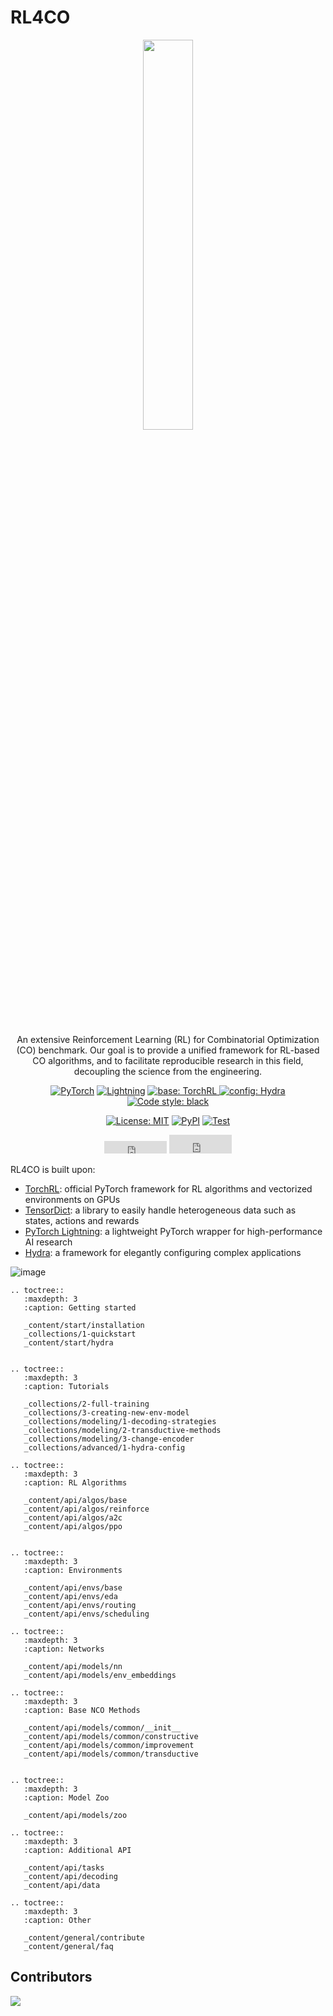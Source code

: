 # RL4CO

<div align="center">

<img src="https://github.com/ai4co/rl4co/assets/34462374/249462ea-b15d-4358-8a11-6508903dae58" style="width:40%">
</br></br>

An extensive Reinforcement Learning (RL) for Combinatorial Optimization (CO) benchmark. Our goal is to provide a unified framework for RL-based CO algorithms, and to facilitate reproducible research in this field, decoupling the science from the engineering.

<a href="https://pytorch.org/get-started/locally/"><img class="badge-tag" alt="PyTorch" src="https://img.shields.io/badge/PyTorch-ee4c2c?logo=pytorch&logoColor=white"></a>
<a href="https://pytorchlightning.ai/"><img alt="Lightning" src="https://img.shields.io/badge/-Lightning-792ee5?logo=pytorchlightning&logoColor=white"></a>
<a href="https://github.com/pytorch/rl"><img alt="base: TorchRL" src="https://img.shields.io/badge/base-TorchRL-red">
<a href="https://hydra.cc/"><img alt="config: Hydra" src="https://img.shields.io/badge/config-Hydra-89b8cd"></a> [![Code style: black](https://img.shields.io/badge/code%20style-black-000000.svg)](https://github.com/psf/black)

<a href="https://github.com/ai4co/rl4co/blob/main/LICENSE">[![License: MIT](https://img.shields.io/badge/License-MIT-red.svg)](https://opensource.org/licenses/MIT)</a> [![PyPI](https://img.shields.io/pypi/v/rl4co?logo=pypi)](https://pypi.org/project/rl4co)
[![Test](https://github.com/ai4co/rl4co/actions/workflows/tests.yml/badge.svg)](https://github.com/ai4co/rl4co/actions/workflows/tests.yml)

<iframe src="https://ghbtns.com/github-btn.html?user=ai4co&repo=rl4co&type=star&count=true" frameborder="0" scrolling="0" width="100" height="20" title="GitHub"></iframe> <iframe src="https://ghbtns.com/github-btn.html?user=ai4co&repo=rl4co&type=fork&count=true" frameborder="0" scrolling="0" width="100" height="30" title="GitHub"></iframe>

</div>


RL4CO is built upon:
- [TorchRL](https://github.com/pytorch/rl): official PyTorch framework for RL algorithms and vectorized environments on GPUs
- [TensorDict](https://github.com/pytorch-labs/tensordict): a library to easily handle heterogeneous data such as states, actions and rewards
- [PyTorch Lightning](https://github.com/Lightning-AI/lightning): a lightweight PyTorch wrapper for high-performance AI research
- [Hydra](https://github.com/facebookresearch/hydra): a framework for elegantly configuring complex applications

<img class="full-img" alt="image" src="https://github.com/ai4co/rl4co/assets/34462374/4d9a670f-ab7c-4fc8-9135-82d17cb6d0ee">


```{eval-rst}
.. toctree::
   :maxdepth: 3
   :caption: Getting started

   _content/start/installation
   _collections/1-quickstart
   _content/start/hydra


.. toctree::
   :maxdepth: 3
   :caption: Tutorials

   _collections/2-full-training
   _collections/3-creating-new-env-model
   _collections/modeling/1-decoding-strategies
   _collections/modeling/2-transductive-methods
   _collections/modeling/3-change-encoder
   _collections/advanced/1-hydra-config

.. toctree::
   :maxdepth: 3
   :caption: RL Algorithms

   _content/api/algos/base
   _content/api/algos/reinforce
   _content/api/algos/a2c
   _content/api/algos/ppo


.. toctree::
   :maxdepth: 3
   :caption: Environments

   _content/api/envs/base
   _content/api/envs/eda
   _content/api/envs/routing
   _content/api/envs/scheduling

.. toctree::
   :maxdepth: 3
   :caption: Networks

   _content/api/models/nn
   _content/api/models/env_embeddings

.. toctree::
   :maxdepth: 3
   :caption: Base NCO Methods

   _content/api/models/common/__init__
   _content/api/models/common/constructive
   _content/api/models/common/improvement
   _content/api/models/common/transductive


.. toctree::
   :maxdepth: 3
   :caption: Model Zoo

   _content/api/models/zoo

.. toctree::
   :maxdepth: 3
   :caption: Additional API

   _content/api/tasks
   _content/api/decoding
   _content/api/data

.. toctree::
   :maxdepth: 3
   :caption: Other

   _content/general/contribute
   _content/general/faq
```


## Contributors
<a href="https://github.com/ai4co/rl4co/graphs/contributors">
  <img src="https://contrib.rocks/image?repo=ai4co/rl4co" />
</a>